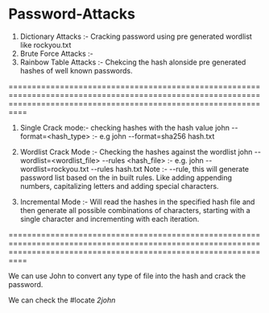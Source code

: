 # Password-Attacks

1) Dictionary Attacks :- Cracking password using pre generated wordlist like rockyou.txt
2) Brute Force Attacks :-
3) Rainbow Table Attacks :- Chekcing the hash alonside pre generated hashes of well known passwords.

======================================================================================================================================================================

1) Single Crack mode:- checking hashes with the hash value 
john --format=<hash_type> <hash or hash_file> :- e.g john --format=sha256 hash.txt


2) Wordlist Crack Mode :- Checking the hashes against the wordlist
john --wordlist=<wordlist_file> --rules <hash_file> :- e.g. john --wordlist=rockyou.txt --rules hash.txt
        Note :- --rule, this will generate password list based on the in built rules. Like adding appending numbers, capitalizing letters and adding special characters.

3) Incremental Mode :- Will read the hashes in the specified hash file and then generate all possible combinations of characters, starting with a single character and incrementing with each iteration. 



======================================================================================================================================================================

We can use John to convert any type of file into the hash and crack the password. 

We can check the #locate *2john*
